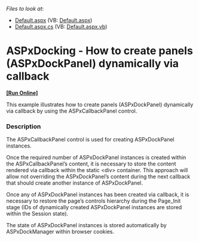 <!-- default file list -->
*Files to look at*:

* [Default.aspx](./CS/WebSite/Default.aspx) (VB: [Default.aspx](./VB/WebSite/Default.aspx))
* [Default.aspx.cs](./CS/WebSite/Default.aspx.cs) (VB: [Default.aspx.vb](./VB/WebSite/Default.aspx.vb))
<!-- default file list end -->
# ASPxDocking - How to create panels (ASPxDockPanel) dynamically via callback
<!-- run online -->
**[[Run Online]](https://codecentral.devexpress.com/e3310/)**
<!-- run online end -->


<p>This example illustrates how to create panels (ASPxDockPanel) dynamically via callback by using the ASPxCallbackPanel control.</p>


<h3>Description</h3>

<p>The ASPxCallbackPanel control is used for creating ASPxDockPanel instances.</p><p>Once the required number of ASPxDockPanel instances is created within the ASPxCallbackPanel’s content, it is necessary to store the content rendered via callback within the static &lt;div&gt; container. This approach will allow not overriding the ASPxDockPanel’s content during the next callback that should create another instance of ASPxDockPanel.</p><p>Once any of  ASPxDockPanel instances has been created via callback, it is necessary to restore the page’s controls hierarchy during the Page_Init stage (IDs of dynamically created ASPxDockPanel instances are stored within the Session state).</p><p>The state of ASPxDockPanel instances is stored automatically by ASPxDockManager within browser cookies.</p>

<br/>


